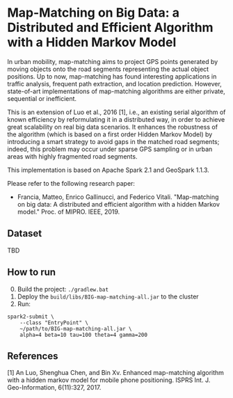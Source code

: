 # Map-Matching on Big Data: a Distributed and Efficient Algorithm with a Hidden Markov Model

In urban mobility, map-matching aims to project GPS points generated by moving objects onto the road segments representing the actual object positions. Up to now, map-matching has found interesting applications in traffic analysis, frequent path extraction, and location prediction. However, state-of-art implementations of map-matching algorithms are either private, sequential or inefficient. 

This is an extension of Luo et al., 2016 [1], i.e., an existing serial algorithm of known efficiency by reformulating it in a distributed way, in order to achieve great scalability on real big data scenarios. It enhances the robustness of the algorithm (which is based on a first order Hidden Markov Model) by introducing a smart strategy to avoid gaps in the matched road segments; indeed, this problem may occur under sparse GPS sampling or in urban areas with highly fragmented road segments. 

This implementation is based on Apache Spark 2.1 and GeoSpark 1.1.3.

Please refer to the following research paper:
- Francia, Matteo, Enrico Gallinucci, and Federico Vitali. "Map-matching on big data: A distributed and efficient algorithm with a hidden Markov model." Proc. of MIPRO. IEEE, 2019.

## Dataset

TBD

## How to run

0. Build the project: `./gradlew.bat`
1. Deploy the `build/libs/BIG-map-matching-all.jar` to the cluster
2. Run: 
```
spark2-submit \
    --class "EntryPoint" \
    ~/path/to/BIG-map-matching-all.jar \
    alpha=4 beta=10 tau=100 theta=4 gamma=200
```

## References 

[1] An Luo, Shenghua Chen, and Bin Xv. Enhanced map-matching algorithm with a hidden markov model for mobile phone positioning. ISPRS Int. J. Geo-Information, 6(11):327, 2017.
